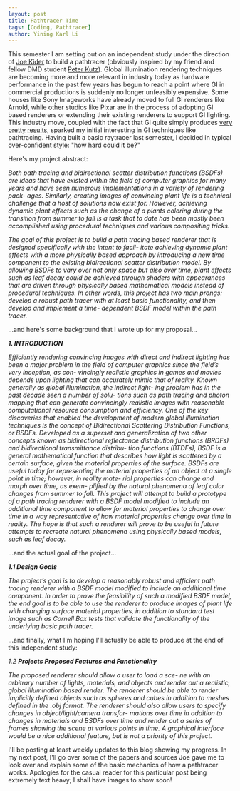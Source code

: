 ```yaml
---
layout: post
title: Pathtracer Time
tags: [Coding, Pathtracer]
author: Yining Karl Li
---
```


This semester I am setting out on an independent study under the direction of [Joe Kider](http://www.graphics.cornell.edu/~kiderj/) to build a pathtracer (obviously inspired by my friend and fellow DMD student [Peter Kutz](http://peterkutz.com/computergraphics/)). Global illumination rendering techniques are becoming more and more relevant in industry today as hardware performance in the past few years has begun to reach a point where GI in commercial productions is suddenly no longer unfeasibly expensive. Some houses like Sony Imageworks have already moved to full GI renderers like Arnold, while other studios like Pixar are in the process of adopting GI based renderers or extending their existing renderers to support GI lighting. This industry move, coupled with the fact that GI quite simply produces [very](http://vimeo.com/15630517) [pretty](http://vimeo.com/7809605) [results](http://vimeo.com/5407991), sparked my initial interesting in GI techniques like pathtracing. Having built a basic raytracer last semester, I decided in typical over-confident style: "how hard could it be?"

Here's my project abstract:

_Both path tracing and bidirectional scatter distribution functions (BSDFs) are ideas that have existed within the field of computer graphics for many years and have seen numerous implementations in a variety of rendering pack- ages. Similarly, creating images of convincing plant life is a technical challenge that a host of solutions now exist for. However, achieving dynamic plant effects such as the change of a plants coloring during the transition from summer to fall is a task that to date has been mostly been accomplished using procedural techniques and various compositing tricks._

_The goal of this project is to build a path tracing based renderer that is designed specifically with the intent to facil- itate achieving dynamic plant effects with a more physically based approach by introducing a new time component to the existing bidirectional scatter distribution model. By allowing BSDFs to vary over not only space but also over time, plant effects such as leaf decay could be achieved through shaders with appearances that are driven through physically based mathematical models instead of procedural techniques. In other words, this project has two main prongs: develop a robust path tracer with at least basic functionality, and then develop and implement a time- dependent BSDF model within the path tracer._

...and here's some background that I wrote up for my proposal...

_**1. INTRODUCTION**_

_Efficiently rendering convincing images with direct and indirect lighting has been a major problem in the field of computer graphics since the field’s very inception, as con- vincingly realistic graphics in games and movies depends upon lighting that can accurately mimic that of reality. Known generally as global illumination, the indirect light- ing problem has in the past decade seen a number of solu- tions such as path tracing and photon mapping that can generate convincingly realistic images with reasonable computational resource consumption and efficiency.
One of the key discoveries that enabled the development of modern global illumination techniques is the concept of Bidirectional Scattering Distribution Functions, or BSDFs. Developed as a superset and generalization of two other concepts known as bidirectional reflectance distribution functions (BRDFs) and bidirectional transmittance distribu- tion functions (BTDFs), BSDF is a general mathematical function that describes how light is scattered by a certain surface, given the material properties of the surface. BSDFs are useful today for representing the material properties of an object at a single point in time; however, in reality mate- rial properties can change and morph over time, as exem- plified by the natural phenomena of leaf color changes from summer to fall.
This project will attempt to build a prototype of a path tracing renderer with a BSDF model modified to include an additional time component to allow for material properties to change over time in a way representative of how material properties change over time in reality. The hope is that
such a renderer will prove to be useful in future attempts to recreate natural phenomena using physically based models, such as leaf decay._

...and the actual goal of the project... 

_**1.1 Design Goals**_

_The project’s goal is to develop a reasonably robust and efficient path tracing renderer with a BSDF model modified to include an additional time component. In order to prove the feasibility of such a modified BSDF model, the end goal is to be able to use the renderer to produce images of plant life with changing surface material properties, in addition to standard test image such as Cornell Box tests that validate the functionality of the underlying basic path tracer._

...and finally, what I'm hoping I'll actually be able to produce at the end of this independent study:

_1.2 **Projects Proposed Features and Functionality**_

_The proposed renderer should allow a user to load a sce- ne with an arbitrary number of lights, materials, and objects and render out a realistic, global illumination based render. The renderer should be able to render implicitly defined objects such as spheres and cubes in addition to meshes defined in the .obj format. The renderer should also allow users to specify changes in object/light/camera transfor- mations over time in addition to changes in materials and BSDFs over time and render out a series of frames showing the scene at various points in time. A graphical interface would be a nice additional feature, but is not a priority of this project._

I'll be posting at least weekly updates to this blog showing my progress. In my next post, I'll go over some of the papers and sources Joe gave me to look over and explain some of the basic mechanics of how a pathtracer works. Apologies for the casual reader for this particular post being extremely text heavy; I shall have images to show soon!
